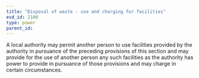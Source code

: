 ```yaml
---
title: "Disposal of waste - use and charging for facilities"
esd_id: 2100
type: power
parent_id:  
---
```


A local authority may permit another person to use facilities provided by the authority in pursuance of the preceding provisions of this section and may provide for the use of another person any such facilities as the authority has power to provide in pursuance of those provisions and may charge in certain circumstances.

